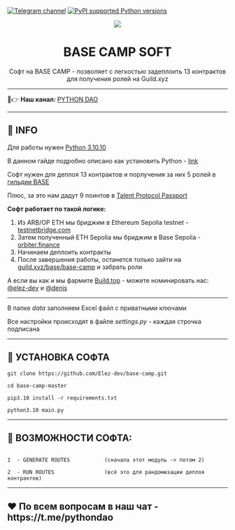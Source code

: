 [![Telegram channel](https://img.shields.io/endpoint?url=https://runkit.io/damiankrawczyk/telegram-badge/branches/master?url=https://t.me/developercode1)](https://t.me/developercode1)
[![PyPI supported Python versions](https://img.shields.io/badge/Python%203.10.10-8A2BE2)](https://www.python.org/downloads/release/python-31010/)

<div align="center">
  <img src="https://img3.teletype.in/files/a1/93/a1937ace-765d-4886-87b4-00c6c1b41f0a.png"  />
  <h1>BASE CAMP SOFT</h1>
  <p>Софт на BASE CAMP - позволяет с легкостью задеплоить 13 контрактов для получения ролей на Guild.xyz</p>
</div>

---

🤠👉 <b>Наш канал:</b> [PYTHON DAO](https://t.me/developercode1)

---
<h2>🙊 INFO</h2>

Для работы нужен [Python 3.10.10](https://www.python.org/downloads/release/python-31010/)

В данном гайде подробно описано как установить Python - [link](https://mirror.xyz/wiedzmin.eth/Z06W81VrxO9KI88vkcxeW0Lc8f2nBo5Wdyqce0HTNm8)

Софт нужен для деплоя 13 контрактов и порлучения за них 5 ролей в [гильдии BASE](https://guild.xyz/base/base-camp) 

Плюс, за это нам дадут 9 поинтов в [Talent Protocol Passport](https://teletype.in/@svalkadao/TalentProtocol)


<b>Софт работает по такой логике:</b>
1. Из ARB/OP ETH мы бриджим в Ethereum Sepolia testnet - [testnetbridge.com](https://testnetbridge.com/sepolia)
2. Затем полученный ETH Sepolia мы бриджим в Base Sepolia - [orbiter.finance](https://rinkeby.orbiter.finance/?source=Sepolia&dest=Base%20Sepolia&token=ETH)
3. Начинаем деплоить контракты
4. После завершения работы, останется только зайти на [guild.xyz/base/base-camp](https://guild.xyz/base/base-camp) и забрать роли

А если вы как и мы фармите [Build.top](https://www.build.top/) - можете номинировать нас: [@elez-dev](https://www.build.top/nominate/0xac5d3f9f74c77821b624ec0830481e0608974ff7) и [@denis](https://www.build.top/nominate/0x13a5e7BdE7477616C953ac4d4a1A82F751053efb)

---
В папке _data_ заполняем Excel файл с приватными ключами

Все настройки происходят в файле _settings.py_ - каждая строчка подписана

---
<h2>🚀 УСТАНОВКА СОФТА</h2>

```
git clone https://github.com/Elez-dev/base-camp.git

cd base-camp-master

pip3.10 install -r requirements.txt

python3.10 main.py
```
---
<h2>🤖 ВОЗМОЖНОСТИ СОФТА:</h2>

```

1  - GENERATE ROUTES           (сначала этот модуль -> потом 2)

2  - RUN ROUTES                (всё это для рандомизации деплоя контрактов)

```
---
<h2>❤️ По всем вопросам в наш чат - https://t.me/pythondao</h2>

